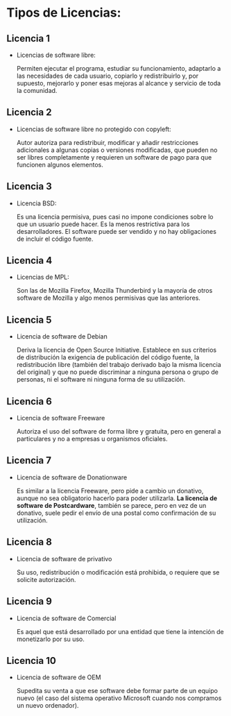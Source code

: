 # Tipos de Licencias:
## Licencia 1
- Licencias de software libre:

  Permiten ejecutar el programa, estudiar su funcionamiento, adaptarlo a las necesidades de cada usuario,
  copiarlo y redistribuirlo y, por supuesto, mejorarlo y poner esas mejoras al alcance y servicio de toda la comunidad.
## Licencia 2
-  Licencias de software libre no protegido con copyleft:

    Autor autoriza para redistribuir, modificar y añadir restricciones adicionales a algunas copias o versiones modificadas, 
    que pueden no ser libres completamente y requieren un software de pago para que funcionen algunos elementos.
## Licencia 3
- Licencia BSD:

    Es una licencia permisiva, pues casi no impone condiciones sobre lo que un usuario puede hacer.
    Es la menos restrictiva para los desarrolladores. El software puede ser vendido y no hay obligaciones de incluir el código fuente.
## Licencia 4
- Licencias de MPL:

  Son las de Mozilla Firefox, Mozilla Thunderbird y la mayoría de otros software de Mozilla y algo menos permisivas que las anteriores.
## Licencia 5
- Licencia de software de Debian

  Deriva la licencia de Open Source Initiative. Establece en sus criterios de distribución la exigencia de publicación del código fuente,
  la redistribución libre (también del trabajo derivado bajo la misma licencia del original) y que no puede discriminar a ninguna persona o grupo de
  personas, ni el software ni ninguna forma de su utilización.
## Licencia 6
- Licencia de software Freeware

  Autoriza el uso del software de forma libre y gratuita, pero en general a particulares y no a empresas u organismos oficiales.
## Licencia 7
- Licencia de software de Donationware

  Es similar a la licencia Freeware, pero pide a cambio un donativo, aunque no sea obligatorio hacerlo para poder utilizarla.
  **La licencia de software de Postcardware**, también se parece, pero en vez de un donativo, suele pedir el envío de una postal
  como confirmación de su utilización.
## Licencia 8
- Licencia de software de privativo

  Su uso, redistribución o modificación está prohibida, o requiere que se solicite autorización.
## Licencia 9
- Licencia de software de Comercial

  Es aquel que está desarrollado por una entidad que tiene la intención de monetizarlo por su uso. 
## Licencia 10
- Licencia de software de OEM

  Supedita su venta a que ese software debe formar parte de un equipo nuevo (el caso del sistema operativo Microsoft cuando nos compramos un nuevo ordenador).
